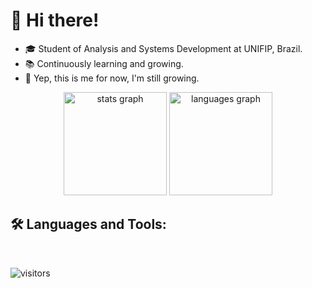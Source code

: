 # 👋 Hi there!

- 🎓 Student of Analysis and Systems Development at UNIFIP, Brazil.
- 📚 Continuously learning and growing.
- 🐧 Yep, this is me for now, I'm still growing.

<div align="center">
  <img src="https://github-readme-stats.vercel.app/api?username=ArthurAkil&hide_title=false&hide_rank=false&show_icons=true&include_all_commits=true&count_private=true&disable_animations=false&theme=tokyonight&locale=en&hide_border=true" height="165em" alt="stats graph"  />
  <img src="https://github-readme-stats.vercel.app/api/top-langs?username=ArthurAkil&locale=en&hide_title=false&layout=compact&card_width=320&langs_count=7&theme=tokyonight&hide_border=true" height="165em" alt="languages graph"  />
</div>

## 🛠️ Languages and Tools:

<div align="left">
  <img src="https://skillicons.dev/icons?i=html,css,python,java,git,github" alt=""/>
</div>
<br>

![visitors](https://visitor-badge.laobi.icu/badge?page_id=ArthurAkil.ArthurAkil)

